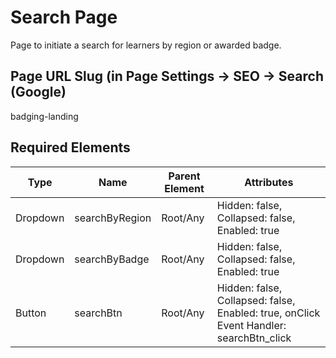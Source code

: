 # Search Page
Page to initiate a search for learners by region or awarded badge.

## Page URL Slug (in Page Settings -> SEO -> Search (Google)
badging-landing

## Required Elements
| Type                 | Name                   | Parent Element    | Attributes                                        |
|----------------------|------------------------|-------------------|--------------------------------|
| Dropdown             | searchByRegion         | Root/Any          | Hidden: false, Collapsed: false, Enabled: true    |
| Dropdown             | searchByBadge          | Root/Any          | Hidden: false, Collapsed: false, Enabled: true    |
| Button               | searchBtn              | Root/Any          | Hidden: false, Collapsed: false, Enabled: true, onClick Event Handler: searchBtn_click    |
